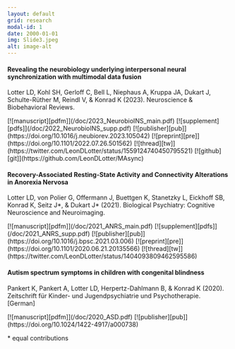 ```yaml
---
layout: default
grid: research
modal-id: 1
date: 2000-01-01
img: Slide3.jpeg
alt: image-alt
---
```


<script type='text/javascript' src='https://d1bxh8uas1mnw7.cloudfront.net/assets/embed.js'></script>

[pdfm]: https://img.shields.io/badge/PDF-Manuscript-brightgreen?style=flat-square#badge
[pdfs]: https://img.shields.io/badge/PDF-Supplement-brightgreen?style=flat-square#badge
[pre]: https://img.shields.io/badge/Link-Preprint-yellow?style=flat-square#badge
[zen]: https://img.shields.io/badge/Link-Zenodo-0475B6?style=flat-square#badge
[git]: https://img.shields.io/badge/Link-GitHub-black?style=flat-square#badge
[pub]: https://img.shields.io/badge/Link-Publisher-orange?style=flat-square#badge
[tw]: https://img.shields.io/badge/Link-Thread-1A8CD8?style=flat-square#badge

#### Revealing the neurobiology underlying interpersonal neural synchronization with multimodal data fusion
<p class="pub">Lotter LD, Kohl SH, Gerloff C, Bell L, Niephaus A, Kruppa JA, Dukart J, Schulte-Rüther M, Reindl V, & Konrad K (2023). Neuroscience & Biobehavioral Reviews.</p> 
[![manuscript][pdfm]](/doc/2023_NeurobioINS_main.pdf)
[![supplement][pdfs]](/doc/2022_NeurobioINS_supp.pdf)
[![publisher][pub]](https://doi.org/10.1016/j.neubiorev.2023.105042)
[![preprint][pre]](https://doi.org/10.1101/2022.07.26.501562)
[![thread][tw]](https://twitter.com/LeonDLotter/status/1559124740450795521)
[![github][git]](https://github.com/LeonDLotter/MAsync)
<span class="altmetric-embed" data-doi='10.1016/j.neubiorev.2023.105042' data-badge-type="2" data-hide-no-mentions='true' data-badge-popover='right'></span>  

#### Recovery-Associated Resting-State Activity and Connectivity Alterations in Anorexia Nervosa
<p class="pub">Lotter LD, von Polier G, Offermann J, Buettgen K, Stanetzky L, Eickhoff SB, Konrad K, Seitz J*, & Dukart J* (2021). Biological Psychiatry: Cognitive Neuroscience and Neuroimaging.</p>  
[![manuscript][pdfm]](/doc/2021_ANRS_main.pdf)
[![supplement][pdfs]](/doc/2021_ANRS_supp.pdf)
[![publisher][pub]](https://doi.org/10.1016/j.bpsc.2021.03.006)
[![preprint][pre]](https://doi.org/10.1101/2020.06.21.20135566)
[![thread][tw]](https://twitter.com/LeonDLotter/status/1404093809462595586)
<span class="altmetric-embed" data-doi='10.1016/j.bpsc.2021.03.006' data-badge-type="2" data-hide-no-mentions='true' data-badge-popover='right'></span>

#### Autism spectrum symptoms in children with congenital blindness 
<p class="pub">Pankert K, Pankert A, Lotter LD, Herpertz-Dahlmann B, & Konrad K (2020). Zeitschrift für Kinder- und Jugendpsychiatrie und Psychotherapie. [German]</p> 
[![manuscript][pdfm]](/doc/2020_ASD.pdf)
[![publisher][pub]](https://doi.org/10.1024/1422-4917/a000738)
<span class="altmetric-embed" data-doi='10.1024/1422-4917/a000738' data-badge-type="2" data-hide-no-mentions='true' data-badge-popover='right'></span>

<p class="pub">* equal contributions</p>